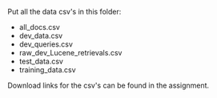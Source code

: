 Put all the data csv's in this folder:
- all_docs.csv
- dev_data.csv
- dev_queries.csv
- raw_dev_Lucene_retrievals.csv
- test_data.csv
- training_data.csv

Download links for the csv's can be found in the assignment.